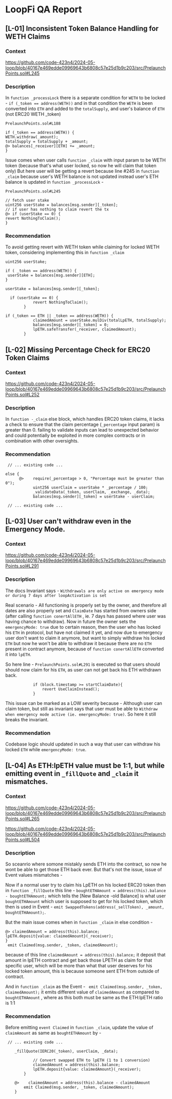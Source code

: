 # LoopFi QA Report

## [L-01] Inconsistent Token Balance Handling for WETH Claims

### Context

https://github.com/code-423n4/2024-05-loop/blob/40167e469edde09969643b6808c57e25d1b9c203/src/PrelaunchPoints.sol#L245

### Description

In `function _processLock` there is a separate condition for `WETH` to be
locked - `if (_token == address(WETH))` and in that condition the `WETH` is been
converted into `ETH` and added to the `totalSupply`, and user's balance of `ETH`
(not ERC20 WETH _token)

`PrelaunchPoints.sol#L188`
```
if (_token == address(WETH)) {
WETH.withdraw(_amount);
totalSupply = totalSupply + _amount;
@> balances[_receiver][ETH] += _amount;
}
```

Issue comes when user calls `function _claim` with input param to be WETH token
(because that's what user locked, so now he will claim that token only) But here
user will be getting a revert because line #245 in `function _claim` because
user's WETH balance is not updated instead user's ETH balance is updated in
`function _processLock` -

`PrelaunchPoints.sol#L245`
```
// fetch user stake
uint256 userStake = balances[msg.sender][_token];
// if user has nothing to claim revert the tx
@> if (userStake == 0) {
revert NothingToClaim();
}
```

### Recommendation

To avoid getting revert with WETH token while claiming for locked WETH token,
considering implementing this in `function _claim`

```
uint256 userStake;

if ( _token == address(WETH)) {
 userStake = balances[msg.sender][ETH];
}

userStake = balances[msg.sender][_token];

  if (userStake == 0) {
            revert NothingToClaim();
        }

if (_token == ETH || _token == address(WETH)) {
            claimedAmount = userStake.mulDiv(totalLpETH, totalSupply);
            balances[msg.sender][_token] = 0;
            lpETH.safeTransfer(_receiver, claimedAmount);
        }

```


## [L-02] Missing Percentage Check for ERC20 Token Claims

### Context

https://github.com/code-423n4/2024-05-loop/blob/40167e469edde09969643b6808c57e25d1b9c203/src/PrelaunchPoints.sol#L252

### Description

In `function -_claim` else block, which handles ERC20 token claims, it lacks a check to ensure that the claim percentage (`_percentage` input param) is greater than 0. failing to validate inputs can lead to unexpected behavior and could potentially be exploited in more complex contracts or in combination with other oversights.

### Recommendation

``` 
 // ... existing code ...

else {
      @>    require(_percentage > 0, "Percentage must be greater than 0");    
            uint256 userClaim = userStake * _percentage / 100;
            _validateData(_token, userClaim, _exchange, _data);
            balances[msg.sender][_token] = userStake - userClaim;

 // ... existing code ...
```


## [L-03] User can't withdraw even in the Emergency Mode.

### Context 

https://github.com/code-423n4/2024-05-loop/blob/40167e469edde09969643b6808c57e25d1b9c203/src/PrelaunchPoints.sol#L291

### Description

The docs Invariant says -
`Withdrawals are only active on emergency mode or during 7 days after loopActivation is set`

Real scenario - All functioning is properly set by the owner, and therefore all
dates are also properly set and `ClaimDate` has started from owners side (after
calling `function conertAllETH` , ie. 7 days has passed where user was having
chance to withdraw). Now in future the owner sets the `emergencyMode: true` due to
certain reason, then the user who has locked his `ETH` in protocol, but have not
claimed it yet, and now due to emergency user don't want to claim it anymore,
but want to simply withdraw his locked `ETH` but now he won't be able to
withdraw it because there are no `ETH` present in contract anymore, because of
`function conertAllETH` converted it into `lpETH`.

So here line - `PrelaunchPoints.sol#L291` is executed so that users should
should now claim for his `ETH`, as user can not get back his ETH withdrawn back.

```if (_token == ETH) {
            if (block.timestamp >= startClaimDate){
                revert UseClaimInstead();
            }
```

This issue can be marked as a LOW severity because - Although user can claim
token, but still as invariant says that user must be able to
`Withdraw when emergency mode active (ie. emergencyMode: true)`. So here it still
breaks the invariant.

### Recommendation

Codebase logic should updated in such a way that user can withdraw his locked `ETH` while `emergencyMode: true`.


## [L-04] As ETH:lpETH value must be 1:1, but while emitting event in `_fillQuote` and `_claim` it mismatches.

### Context

https://github.com/code-423n4/2024-05-loop/blob/40167e469edde09969643b6808c57e25d1b9c203/src/PrelaunchPoints.sol#L265

https://github.com/code-423n4/2024-05-loop/blob/40167e469edde09969643b6808c57e25d1b9c203/src/PrelaunchPoints.sol#L504

### Description

So sceanrio where somone mistakly sends ETH into the contract, so now he wont be
able to get those ETH back ever. But that's not the issue, issue of Event values
mismatches -

Now if a normal user try to claim his LpETH on his locked ERC20 token then in
`function _fillQuote` this line -
`boughtETHAmount = address(this).balance - boughtETHAmount;` which tells the
[New Balance -old Balance] is what user `boughtETHAmount` which user is supposed
to get for his locked token, which then is used in Event -
`emit SwappedTokens(address(_sellToken), _amount, boughtETHAmount);`.

But the main issue comes when in `function _claim` in else condition -

```
@> claimedAmount = address(this).balance;
lpETH.deposit{value: claimedAmount}(_receiver);
}
 emit Claimed(msg.sender, _token, claimedAmount);
```

because of this line `claimedAmount = address(this).balance;` it deposit that
amount in lpETH contract and get back those LPETH as claim for that specific
user, which will be more than what that user deserves for his locked token
amount, this is because someone sent ETH from outside of contract.

And in `function _claim` as the Event -
` emit Claimed(msg.sender, _token, claimedAmount);` it emits different value of
`claimedAmount` as compared to `boughtETHAmount` , where as this both must be
same as the ETH:lpETH ratio is 1:1

### Recommendation

Before emitting `event Claimed` in `function _claim`, update the value of
`claimAmount` as same as `boughtETHAmount` by -

```
 // ... existing code ...

    _fillQuote(IERC20(_token), userClaim, _data);

            // Convert swapped ETH to lpETH (1 to 1 conversion)
            claimedAmount = address(this).balance;
            lpETH.deposit{value: claimedAmount}(_receiver);
        }

    @>    claimedAmount = address(this).balance - claimedAmount
        emit Claimed(msg.sender, _token, claimedAmount);
    }
```